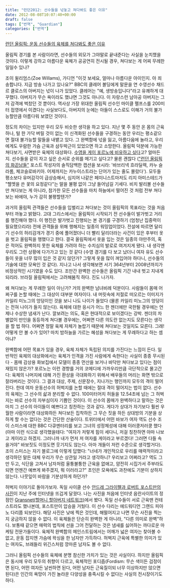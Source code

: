 ```yaml
---
title: "런던2012: 선수들을 넋놓고 쳐다봐도 좋은 이유"
date: 2012-08-08T10:07:40+00:00
draft: false
tags: ["번역", "Guardian"]
categories: ["번역"]
---
```


[런던 올림픽: 운동 선수들의 육체를 쳐다봐도 좋은 이유](http://www.guardian.co.uk/sport/2012/aug/06/london-2012-admire-bodies-athletes)

올림픽 경기를 본 사람이라면, 선수들의 외모가 그야말로 끝내준다는 사실을 눈치챘을 것이다. 이렇게 강하고 아름다운 육체가 공공연히 전시될 경우, 쳐다보는 게 어찌 무례한 일일수 있나?

조이 윌리엄스(Zoe Willams), 가디언
"이것 보세요, 얼마나 아름다운 아이인지. 아 죄송합니다. 지금 방송 나가고 있나요?" BBC의 클레어 볼딩에게 말문을 연 수영선수 채드 르 클로스의 아버지는 넋이 나가 있었다. 클레어는 "예, 생방송입니다"라고 유쾌하게 대꾸했다. 아버지가 무슨 욕이라도 했냐면 그것도 아니다. 이 자랑스런 남아공 아버지는 그저 감격에 벅찼던 것 뿐이다. 역사상 가장 위대한 올림픽 선수인 마이클 펠프스를 200미터 접영에서 이겼다는 사실보다도, 아버지의 눈에는 아들이 스스로도 이해가 거의 불가능할만큼 아름다워 보였던 것이다.

정도의 차이는 있지만 우리 모두 비슷한 생각을 하고 있다. 지난 몇 주 동안 온 몸의 근육 하나, 털 한 가닥 버릴 것이 없는 이 신격화된 선수들을 구경하는 동안 우리는 평소같으면 절대 불가능할 말들을 내뱉고 있다. 그 완벽함에 넋을 잃고, 아름다움에 놀라고, 우리에게도 우람한 가슴 근육과 삼두박근이 있었으면 하고 소망한다. 올림픽 덕분에 가능한 쳐다보기, 사면받은 육체의 대상화다. [수영을 게이 포르노에 비유하고 싶다](http://www.buzzfeed.com/stacylambe/olympics-or-gay-porn)고? 얼마든지. 선수들을 같이 자고 싶은 순서로 순위를 메기고 싶다고? 물론 괜찮다 (["런던 올림픽의 화끈남들"](http://wheelr.tumblr.com/post/27937753079/hotlympics-the-hunks-of-london-2012) 포스트 작성자의 솔직담백한 캡션을 보시라: '바브리넥 흐라딜렉, 카누 슬라롬, 체코슬로바키아. 어제까지는 카누이스트라는 단어가 있는 줄도 몰랐다'). 모두들 평소보다 유머감각이 급상승해서, 심지어 나같은 페미니스트마저도 리지 아미스테드가 "헬멧을 쓴 꽃의 요정같다"는 말을 불평 없이 그냥 들어넘길 기세다. 비치 발리볼 선수들만 쳐다보는 게 아니라, 참가한 모든 선수들을 마치 하늘에서 떨어진 것 처럼 전부 쳐다보는 바에야, 누가 감히 불평할텐가?

과거의 올림픽 관객들은 선수들을 입벌리고 쳐다보는 것이 올림픽의 목표라는 것을 처음부터 까놓고 밝혔다. 고대 그리스에서는 올림픽이 시작되기 전 선수들이 발가벗고 거리를 행진해야 했다. 이 행진은 발가벗고 진행되는 본 경기를 구경하기 (엄청난 집중력이 필요했으리라) 전에 관객들을 위해 행해지는 일종의 워밍업이었다. 전설에 따르면 달리기 선수의 허리감개가 경기 중에 풀어졌더니 더 빨리 달리더라는 사건이 있은 후부터 옷을 벗고 올림픽을 행했다고 한다. 결국 올림픽에서 옷을 입는 것은 일종의 야만주의, 혹은 적어도 완벽하지 못한 육체를 가려야 하는 수치심의 발로로 여겨지게 됐다. 내 생각엔 우리도 그런 상황에 다가가고 있는 것 같다 (수영 경기를 다 보고 났더니 여자 유도 선수들이 옷을 너무 많이 입은 것 같지 않던가? 그렇게 옷을 많이 껴입어야 하다니, 선수들의 기술에 대한 모욕인 것 같다). 지나고 나서 생각해보면 서기 364년부터 2008년까지가 비정상적인 시기였을 수도 있다. 조만간 완벽한 선수들은 올림픽 기간 내내 벗고 지내게 되리라. 브라질 올림픽에서는 고려해봄직 하다. 진도 나가자.

왜 쳐다보는 게 무례한 일이 아닌가? 거의 완벽한 남녀비례 덕분이다. 사람들이 몸매 어쩌구를 논할 때에는 그 대상이 대부분 여자이다. 내 머릿속에 저절로 떠오르는 이미지가 카일리 미노그의 엉덩이인 것을 보니 나도 나이가 들었다 (물론 카일리 미노그의 엉덩이는 전혀 나이가 들지 않는다). 육체에 대한 응시가 어느 한 젠더에만 국한될 경우에는 언제나 수상한 냄새가 난다. 깔보려는 의도, 혹은 현대적으로 보이겠다는 강박. 젠더의 차별없이 만인을 동등하게 쳐다볼 경우에는, 어쩌면 다른 의도란 없는지도 모른다는 생각을 할 법 하다. 어쩌면 정말 육체 자체가 놀랍기 때문에 쳐다보는 것일지도 모른다. 그래! 어떻게 안 볼 수가 있어? 마치 밤하늘을 가르는 혜성을 쳐다보는 게 무례하다고 하는 셈 아냐?

완벽함에 어떤 목표가 있을 경우, 육체 자체가 독립된 의지를 가진다는 느낌이 든다. 일반적인 육체의 대상화에서는 육체가 인격을 가진 사람에게 속한다는 사실이 종종 무시된다 - 몸매 감상용 화보집에서 모델이 종종 먼산을 보거나 바닥만 쳐다보고 있다는 점이 재밌지 않은가? 포르노는 이런 경향를 거의 코메디에 가까우리만큼 극단적으로 몰고간다: 육체의 나머지에 대해 가진 환상을 극대화하기 위해서 배우들의 머리는 화면 밖으로 잘라버리는 것이다. 그 결과 대상, 주제, 신문장수, 지나가는 행인까지 모두의 격이 떨어진다. 한데 여자 운동선수의 허벅지를 논할 때에는 절대 격이 떨어지는 법이 없다. 선수의 육체는 그 선수의 삷과 분리할 수 없다. 100미터어치 허들을 12.54초에 넘는 그 허벅지는 바로 선수의 자부심이자 기쁨인 것이다. 이 선수의 몸매가 완벽하다고 말하는 것은 마치 그 선수의 아이들이 예쁘다고 칭찬하는 것과 같다. 게다가 상대가 자기보다 훨씬 우월한 사람이라면 대상화하든 쳐다보든 집착하든 그 무슨 짓을 하든 상대방의 기분을 상하게 할 수는 없다는 것은 간단한 산술이다. 트위터에서 어떤 바보가 여자 역도 선수 조이 스미스에 대한 BBC 다큐멘터리를 보고 그녀의 성정체성에 대해 이러쿵저러쿵 했다 (아마 이런 식으로 생각했을테다: "여자가 저렇게 힘이 세다니, 저걸 칭찬하면 아마 나보고 게이라고 하겠지. 그러니까 내가 먼저 저 여자를 게이라고 부르겠다! 그러면 다들 속을거야" 바보짓도 이정도면 웃기지도 않는다. 아마 개들이 저런 수준으로 생각할거다). 조이 스미스는 자기 블로그에 이렇게 답했다: "너네가 개인적으로 우리를 매력적이라고 생각하던 말든 대체 우리가 무슨 상관일 거라고 생각하니? 우리보고 어쩌라고? 역도 그만 두고, 식단을 고쳐서 남자처럼 울퉁불퉁한 근육을 없애고, 얌전히 시집가서 주부라도 되면 언젠간 예쁘게 봐주겠지, 뭐 이러라고?" 초인은 모욕에도 과찬에도 기분이 상하지 않는다. 나뭇잎이 바람을 기분상하게 하던가?

허벅지 이야기로 돌아가보자. 독일 사이클 선수 <a href="" target="_blank">[안드레 그라이펠과 로버트 포스트만의 사진](http://www.telegraph.co.uk/sport/olympics/9440391/London-2012-Olympics-Cyclists-Andre-Greipel-and-Robert-Forstermann-compare-monster-thighs-and-picture-goes-viral.html)이 지난 주에 인터넷을 뜨겁게 달궜다. 나는 사진을 처음에 인터넷 음란사이트의 정점인 [Gransnet(할머니 할아버지 네트워크)](http://www.gransnet.com)에서 봤다. 독일 선수들이 서로 근육맨 컨테스트라도 했나본데, 포스트만이 압승을 거뒀다. 이 선수 다리는 에드워디언 그랜드 피아노 다리쯤 되보인다. 해당 사진은 낮에 찍은 것인데, 해떨어지고 나면 무슨 사진을 찍는지 궁금하지 않을 수 없다. 이 육체들은 단순히 완벽한 게 아니라, "다른 의미로 완벽"하다. 보통때 같으면 매력의 법칙에 선을 그어 전달하는 것은 냄새를 싫어하는 까다로운 마케팅 전문가들이다. 육체적 완벽함의 메인스트림에서는 어깨가 넓은 여자는 찾아볼 수 없고, 운동 잡지엔 가슴에 왁싱을 한 남자만 가득하다. 허벅지 근육에 특별한 의미가 있는 여자도, 브래들리 위긴스처럼 깡마른 남자도 볼 수 없다.

그러니 올림픽 선수들의 육체에 분명 참신한 가치가 있는 것은 사실이다. 하지만 올림픽은 동시에 우리 모두의 취향이 다르고, 육체적인 포디즘(Fordism: 무슨 색이든 검정이면 된다, 어떤 여자든 날씬하면 된다, 어떤 남자든 근육질이되 너무 이상하지만 않으면 된다)은 인간의 욕망이 가진 놀라운 다양성을 충족시킬 수 없다는 사실의 전시장이기도 하다.